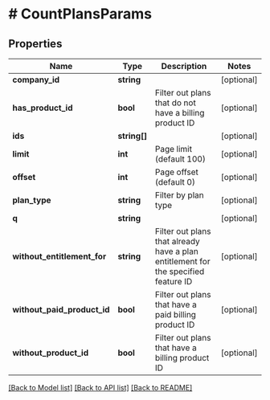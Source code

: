 # # CountPlansParams

## Properties

Name | Type | Description | Notes
------------ | ------------- | ------------- | -------------
**company_id** | **string** |  | [optional]
**has_product_id** | **bool** | Filter out plans that do not have a billing product ID | [optional]
**ids** | **string[]** |  | [optional]
**limit** | **int** | Page limit (default 100) | [optional]
**offset** | **int** | Page offset (default 0) | [optional]
**plan_type** | **string** | Filter by plan type | [optional]
**q** | **string** |  | [optional]
**without_entitlement_for** | **string** | Filter out plans that already have a plan entitlement for the specified feature ID | [optional]
**without_paid_product_id** | **bool** | Filter out plans that have a paid billing product ID | [optional]
**without_product_id** | **bool** | Filter out plans that have a billing product ID | [optional]

[[Back to Model list]](../../README.md#models) [[Back to API list]](../../README.md#endpoints) [[Back to README]](../../README.md)
